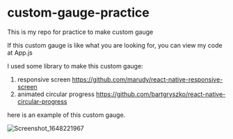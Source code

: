 # custom-gauge-practice

This is my repo for practice to make custom gauge

If this custom gauge is like what you are looking for, you can view my code at App.js

I used some library to make this custom gauge:

1. responsive screen 
  https://github.com/marudy/react-native-responsive-screen
2. animated circular progress
  https://github.com/bartgryszko/react-native-circular-progress

here is an example of this custom gauge.

![Screenshot_1648221967](https://user-images.githubusercontent.com/72232769/160161406-320b0093-4351-4a05-a6dd-1297d7f544c5.png)
